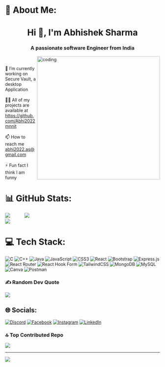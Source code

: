 # 💫 About Me:


<h1 align="center">Hi 👋, I'm Abhishek Sharma</h1>
<h3 align="center">A passionate software Engineer from India</h3>

<img align="right" alt="coding" width="400" src="https://user-images.githubusercontent.com/55389276/140866485-8fb1c876-9a8f-4d6a-98dc-08c4981eaf70.gif"><br/>

🔭 I’m currently working on Secure Vault, a desktop Application<br><br>👨‍💻 All of my projects are available at https://github.com/Abhi2022mnnit<br><br>📫 How to reach me abhi2022.as@gmail.com<br><br>⚡ Fun fact I think I am funny<br/>



# 📊 GitHub Stats:
![](https://github-readme-stats.vercel.app/api/top-langs/?username=Abhi2022mnnit&theme=radical&hide_border=false&include_all_commits=true&count_private=false&layout=compact)&nbsp;&nbsp;&nbsp;&nbsp;&nbsp;&nbsp;&nbsp;&nbsp;&nbsp;&nbsp;&nbsp;
![](https://github-readme-stats.vercel.app/api?username=Abhi2022mnnit&theme=radical&hide_border=false&include_all_commits=true&count_private=false)<br/>
![](https://github-readme-streak-stats.herokuapp.com/?user=Abhi2022mnnit&theme=radical&hide_border=false)<br/>


# 💻 Tech Stack:
![C](https://img.shields.io/badge/c-%2300599C.svg?style=for-the-badge&logo=c&logoColor=white) ![C++](https://img.shields.io/badge/c++-%2300599C.svg?style=for-the-badge&logo=c%2B%2B&logoColor=white) ![Java](https://img.shields.io/badge/java-%23ED8B00.svg?style=for-the-badge&logo=openjdk&logoColor=white) ![JavaScript](https://img.shields.io/badge/javascript-%23323330.svg?style=for-the-badge&logo=javascript&logoColor=%23F7DF1E) ![CSS3](https://img.shields.io/badge/css3-%231572B6.svg?style=for-the-badge&logo=css3&logoColor=white) ![React](https://img.shields.io/badge/react-%2320232a.svg?style=for-the-badge&logo=react&logoColor=%2361DAFB) ![Bootstrap](https://img.shields.io/badge/bootstrap-%238511FA.svg?style=for-the-badge&logo=bootstrap&logoColor=white) ![Express.js](https://img.shields.io/badge/express.js-%23404d59.svg?style=for-the-badge&logo=express&logoColor=%2361DAFB) ![React Router](https://img.shields.io/badge/React_Router-CA4245?style=for-the-badge&logo=react-router&logoColor=white) ![React Hook Form](https://img.shields.io/badge/React%20Hook%20Form-%23EC5990.svg?style=for-the-badge&logo=reacthookform&logoColor=white) ![TailwindCSS](https://img.shields.io/badge/tailwindcss-%2338B2AC.svg?style=for-the-badge&logo=tailwind-css&logoColor=white) ![MongoDB](https://img.shields.io/badge/MongoDB-%234ea94b.svg?style=for-the-badge&logo=mongodb&logoColor=white) ![MySQL](https://img.shields.io/badge/mysql-%2300000f.svg?style=for-the-badge&logo=mysql&logoColor=white) ![Canva](https://img.shields.io/badge/Canva-%2300C4CC.svg?style=for-the-badge&logo=Canva&logoColor=white) ![Postman](https://img.shields.io/badge/Postman-FF6C37?style=for-the-badge&logo=postman&logoColor=white)

### ✍️ Random Dev Quote
![](https://quotes-github-readme.vercel.app/api?type=horizontal&theme=radical)



## 🌐 Socials:
[![Discord](https://img.shields.io/badge/Discord-%237289DA.svg?logo=discord&logoColor=white)](https://discord.gg/Abhi2022#9369) [![Facebook](https://img.shields.io/badge/Facebook-%231877F2.svg?logo=Facebook&logoColor=white)](https://facebook.com/https://www.facebook.com/profile.php?id=100026582160687) [![Instagram](https://img.shields.io/badge/Instagram-%23E4405F.svg?logo=Instagram&logoColor=white)](abhi_the_sharmaji ) [![LinkedIn](https://img.shields.io/badge/LinkedIn-%230077B5.svg?logo=linkedin&logoColor=white)](https://linkedin.com/in/abhishek-sharma-70340921b) 

### 🔝 Top Contributed Repo
![](https://github-contributor-stats.vercel.app/api?username=Abhi2022mnnit&limit=5&theme=dark&combine_all_yearly_contributions=true)

---
[![](https://visitcount.itsvg.in/api?id=Abhi2022mnnit&icon=0&color=0)](https://visitcount.itsvg.in)

<!-- Proudly created with GPRM ( https://gprm.itsvg.in ) -->
